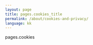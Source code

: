 ```yaml
---
layout: page
title: pages.cookies_title
permalink: /about/cookies-and-privacy/
language: kk
---
```

pages.cookies
